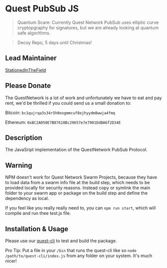 # Quest PubSub JS
>Quantum Scare: Currently Quest Network PubSub uses elliptic curve cryptopgraphy for signatures, but we are already looking at quantum safe algorithms.

>Decoy Repo, 5 days until Christmas!

## Lead Maintainer

[StationedInTheField](https://github.com/StationedInTheField)

## Please Donate
The QuestNetwork is a lot of work and unfortunately we have to eat and pay rent, we'd be thrilled if you could send us a small donation to:

Bitcoin:
`bc1qujrqa3s34r5h0exgmmcuf8ejhyydm8wwja4fmq`

Ethereum:
`0xBC2A050E7B87610Bc29657e7e7901DdBA6f2D34E`

## Description

The JavaSript implementation of the QuestNetwork PubSub Protocol.

## Warning

NPM doesn't work for Quest Network Swarm Projects, because they have to load data from a swarm info file at the build step,
which needs to be provided locally for security reasons. Instead copy or symlink the main folder to your swarm app or package on
the build step and define the dependency as local.

If you feel like you really really need to, you can `npm run start`, which will compile and run thee test.js file.

## Installation & Usage

Please use our [quest-cli](https://github.com/QuestNetwork/quest-cli) to test and build the package.

Pro Tip: Put a file in your `/bin` that runs the quest-cli like so `node /path/to/quest-cli/index.js` from any folder on your system. It's much nicer!

